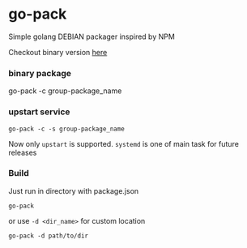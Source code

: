 # go-pack
Simple golang DEBIAN packager inspired by NPM

Checkout binary version [here](https://github.com/reddec/go-pack/releases)

### binary package

  go-pack -c group-package_name
  
### upstart service

```
go-pack -c -s group-package_name
```

Now only `upstart` is supported. `systemd` is one of main task for future releases


### Build

Just run in directory with package.json

```
go-pack
```
  
or use `-d <dir_name>` for custom location

```
go-pack -d path/to/dir
```
